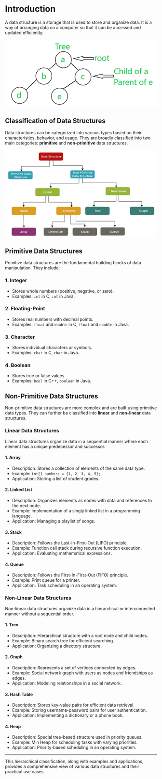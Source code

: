 # Introduction
A data structure is a storage that is used to store and organize data. It is a way of arranging data on a computer so that it can be accessed and updated efficiently.

![dsaIntro](../graphics/dsa_image.png)



## Classification of Data Structures

Data structures can be categorized into various types based on their characteristics, behavior, and usage. They are broadly classified into two main categories: **primitive** and **non-primitive** data structures.


![dsa_classification](../graphics/primitive.png)


## Primitive Data Structures

Primitive data structures are the fundamental building blocks of data manipulation. They include:

### 1. Integer
   - Stores whole numbers (positive, negative, or zero).
   - Examples: `int` in C, `int` in Java.

### 2. Floating-Point
   - Stores real numbers with decimal points.
   - Examples: `float` and `double` in C, `float` and `double` in Java.

### 3. Character
   - Stores individual characters or symbols.
   - Examples: `char` in C, `char` in Java.

### 4. Boolean
   - Stores true or false values.
   - Examples: `bool` in C++, `boolean` in Java.



## Non-Primitive Data Structures

Non-primitive data structures are more complex and are built using primitive data types. They can further be classified into **linear** and **non-linear** data structures.

### Linear Data Structures

Linear data structures organize data in a sequential manner where each element has a unique predecessor and successor.

#### 1. Array
   - Description: Stores a collection of elements of the same data type.
   - Example: `int[] numbers = {1, 2, 3, 4, 5};`
   - Application: Storing a list of student grades.

#### 2. Linked List
   - Description: Organizes elements as nodes with data and references to the next node.
   - Example: Implementation of a singly linked list in a programming language.
   - Application: Managing a playlist of songs.

#### 3. Stack
   - Description: Follows the Last-In-First-Out (LIFO) principle.
   - Example: Function call stack during recursive function execution.
   - Application: Evaluating mathematical expressions.

#### 4. Queue
   - Description: Follows the First-In-First-Out (FIFO) principle.
   - Example: Print queue for a printer.
   - Application: Task scheduling in an operating system.

### Non-Linear Data Structures

Non-linear data structures organize data in a hierarchical or interconnected manner without a sequential order.

#### 1. Tree
   - Description: Hierarchical structure with a root node and child nodes.
   - Example: Binary search tree for efficient searching.
   - Application: Organizing a directory structure.

#### 2. Graph
   - Description: Represents a set of vertices connected by edges.
   - Example: Social network graph with users as nodes and friendships as edges.
   - Application: Modeling relationships in a social network.

#### 3. Hash Table
   - Description: Stores key-value pairs for efficient data retrieval.
   - Example: Storing username-password pairs for user authentication.
   - Application: Implementing a dictionary or a phone book.

#### 4. Heap
   - Description: Special tree-based structure used in priority queues.
   - Example: Min Heap for scheduling tasks with varying priorities.
   - Application: Priority-based scheduling in an operating system.

---

This hierarchical classification, along with examples and applications, provides a comprehensive view of various data structures and their practical use cases.

